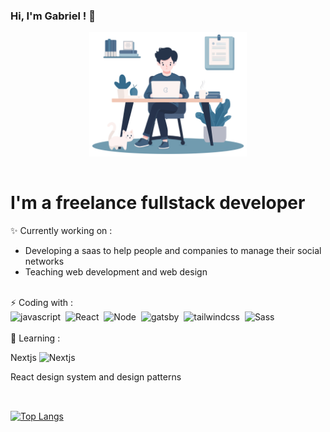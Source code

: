 ### Hi, I'm Gabriel ! 👋

<div id="header" align="center">
    <img src="./me-on-desktop.svg" width="50%"/>
</div>

<div id="content" width="100%" style="display:flex; flex-direction:column;margin:15px 0;">
<h1>I'm a freelance fullstack developer</h1>
    <div>✨ Currently working on :
        <ul>
            <li>Developing a saas to help people and companies to manage their social networks</li>
            <li>Teaching web development and web design</li>
        </ul>
    </div>
    </br>
    <div>⚡ Coding with :
    <div>
            <img src="https://cdn.jsdelivr.net/gh/devicons/devicon/icons/javascript/javascript-original.svg" title="javascript" alt="javascript" width="30" height="30"/>&nbsp;
            <img src="https://cdn.jsdelivr.net/gh/devicons/devicon/icons/react/react-original.svg"
            title="React" alt="React" width="30" height="30"/>&nbsp;
            <img src="https://cdn.jsdelivr.net/gh/devicons/devicon/icons/nodejs/nodejs-original.svg" title="Node" alt="Node" width="30" height="30"/>&nbsp;
            <img src="https://cdn.jsdelivr.net/gh/devicons/devicon/icons/gatsby/gatsby-plain.svg" title="gatsby" alt="gatsby" width="30" height="30"/>&nbsp;
            <img src="https://cdn.jsdelivr.net/gh/devicons/devicon/icons/tailwindcss/tailwindcss-plain.svg" title="tailwindcss" alt="tailwindcss" width="30" height="30"/>&nbsp;
            <img src="https://cdn.jsdelivr.net/gh/devicons/devicon/icons/sass/sass-original.svg" title="Sass" alt="Sass" width="30" height="30"/>&nbsp;
            </div>
    </div>
    </br>
    <div>🌱 Learning :
        <div>
        <p>Nextjs <img src="https://cdn.jsdelivr.net/gh/devicons/devicon/icons/nextjs/nextjs-original.svg"
            title="Nextjs" alt="Nextjs" width="30" height="30"/>&nbsp;</p>
            <p>React design system and design patterns</p>
        </div>
    </div>
    </br>
</div>

[![Top Langs](https://github-readme-stats-virid-one-14.vercel.app/api/top-langs/?username=CookedIdeas&hide=SCSS,Dockerfile,Shell,PHP)](https://github.com/anuraghazra/github-readme-stats)

<!--
**CookedIdeas/CookedIdeas** is a ✨ _special_ ✨ repository because its `README.md` (this file) appears on your GitHub profile.

Here are some ideas to get you started:

- 🔭 I’m currently working on ...
- 🌱 I’m currently learning ...
- 👯 I’m looking to collaborate on ...
- 🤔 I’m looking for help with ...
- 💬 Ask me about ...
- 📫 How to reach me: ...
- 😄 Pronouns: ...
- ⚡ Fun fact: ...
-->
